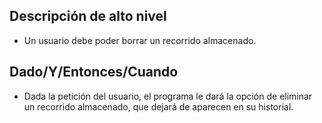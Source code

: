 ## Descripción de alto nivel

* Un usuario debe poder borrar un recorrido almacenado.

## Dado/Y/Entonces/Cuando

* Dada la petición del usuario, el programa le dará la opción de eliminar un recorrido almacenado, que dejará de aparecen en su historial.
